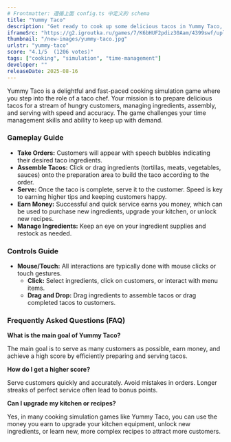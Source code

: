 ```yaml
---
# Frontmatter: 遵循上面 config.ts 中定义的 schema
title: "Yummy Taco"
description: "Get ready to cook up some delicious tacos in Yummy Taco, a fun and fast-paced cooking simulation game! Take customer orders, select fresh ingredients, and assemble mouth-watering tacos. Serve quickly to earn money and upgrade your kitchen in this addictive culinary challenge."
iframeSrc: "https://g2.igroutka.ru/games/7/K6bHUF2pdiz30Aam/4399swf/upload_swf/ftp40/chenling/20220916/6/"
thumbnail: "/new-images/yummy-taco.jpg"
urlstr: "yummy-taco"
score: "4.1/5  (1206 votes)"
tags: ["cooking", "simulation", "time-management"]
developer: ""
releaseDate: 2025-08-16
---
```



Yummy Taco is a delightful and fast-paced cooking simulation game where you step into the role of a taco chef. Your mission is to prepare delicious tacos for a stream of hungry customers, managing ingredients, assembly, and serving with speed and accuracy. The game challenges your time management skills and ability to keep up with demand.

### Gameplay Guide

- **Take Orders:** Customers will appear with speech bubbles indicating their desired taco ingredients.
- **Assemble Tacos:** Click or drag ingredients (tortillas, meats, vegetables, sauces) onto the preparation area to build the taco according to the order.
- **Serve:** Once the taco is complete, serve it to the customer. Speed is key to earning higher tips and keeping customers happy.
- **Earn Money:** Successful and quick service earns you money, which can be used to purchase new ingredients, upgrade your kitchen, or unlock new recipes.
- **Manage Ingredients:** Keep an eye on your ingredient supplies and restock as needed.

### Controls Guide

- **Mouse/Touch:** All interactions are typically done with mouse clicks or touch gestures.
    - **Click:** Select ingredients, click on customers, or interact with menu items.
    - **Drag and Drop:** Drag ingredients to assemble tacos or drag completed tacos to customers.

### Frequently Asked Questions (FAQ)

**What is the main goal of Yummy Taco?**

The main goal is to serve as many customers as possible, earn money, and achieve a high score by efficiently preparing and serving tacos.

**How do I get a higher score?**

Serve customers quickly and accurately. Avoid mistakes in orders. Longer streaks of perfect service often lead to bonus points.

**Can I upgrade my kitchen or recipes?**

Yes, in many cooking simulation games like Yummy Taco, you can use the money you earn to upgrade your kitchen equipment, unlock new ingredients, or learn new, more complex recipes to attract more customers.

